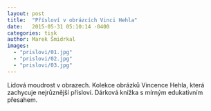 ```yaml
---
layout: post
title:  "Přísloví v obrázcích Vinci Hehla"
date:   2015-05-31 05:10:14 -0400
categories: tisk
author: Marek Šmidrkal
images:
  - "prislovi/01.jpg"
  - "prislovi/02.jpg"
  - "prislovi/03.jpg"
---
```

Lidová moudrost v obrazech. Kolekce obrázků Vincence Hehla, která zachycuje nejrůznější přísloví. Dárková knížka s mírným edukativním přesahem.
